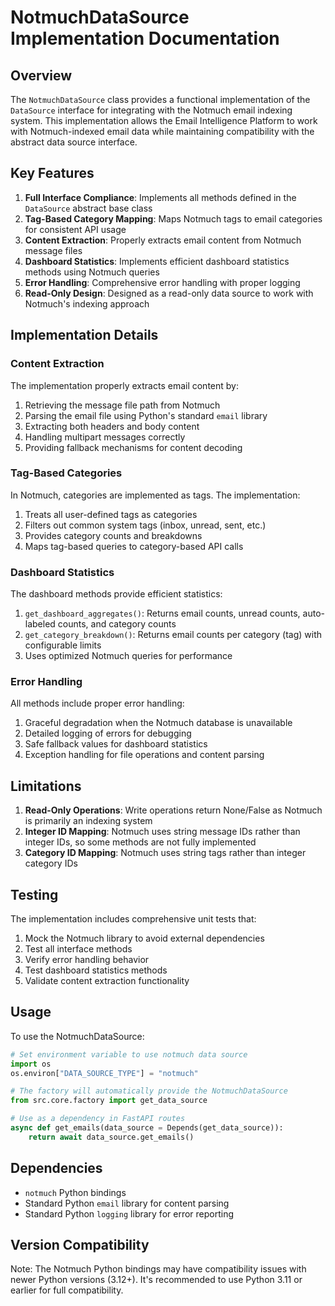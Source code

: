 # NotmuchDataSource Implementation Documentation

## Overview

The `NotmuchDataSource` class provides a functional implementation of the `DataSource` interface for integrating with the Notmuch email indexing system. This implementation allows the Email Intelligence Platform to work with Notmuch-indexed email data while maintaining compatibility with the abstract data source interface.

## Key Features

1. **Full Interface Compliance**: Implements all methods defined in the `DataSource` abstract base class
2. **Tag-Based Category Mapping**: Maps Notmuch tags to email categories for consistent API usage
3. **Content Extraction**: Properly extracts email content from Notmuch message files
4. **Dashboard Statistics**: Implements efficient dashboard statistics methods using Notmuch queries
5. **Error Handling**: Comprehensive error handling with proper logging
6. **Read-Only Design**: Designed as a read-only data source to work with Notmuch's indexing approach

## Implementation Details

### Content Extraction

The implementation properly extracts email content by:
1. Retrieving the message file path from Notmuch
2. Parsing the email file using Python's standard `email` library
3. Extracting both headers and body content
4. Handling multipart messages correctly
5. Providing fallback mechanisms for content decoding

### Tag-Based Categories

In Notmuch, categories are implemented as tags. The implementation:
1. Treats all user-defined tags as categories
2. Filters out common system tags (inbox, unread, sent, etc.)
3. Provides category counts and breakdowns
4. Maps tag-based queries to category-based API calls

### Dashboard Statistics

The dashboard methods provide efficient statistics:
1. `get_dashboard_aggregates()`: Returns email counts, unread counts, auto-labeled counts, and category counts
2. `get_category_breakdown()`: Returns email counts per category (tag) with configurable limits
3. Uses optimized Notmuch queries for performance

### Error Handling

All methods include proper error handling:
1. Graceful degradation when the Notmuch database is unavailable
2. Detailed logging of errors for debugging
3. Safe fallback values for dashboard statistics
4. Exception handling for file operations and content parsing

## Limitations

1. **Read-Only Operations**: Write operations return None/False as Notmuch is primarily an indexing system
2. **Integer ID Mapping**: Notmuch uses string message IDs rather than integer IDs, so some methods are not fully implemented
3. **Category ID Mapping**: Notmuch uses string tags rather than integer category IDs

## Testing

The implementation includes comprehensive unit tests that:
1. Mock the Notmuch library to avoid external dependencies
2. Test all interface methods
3. Verify error handling behavior
4. Test dashboard statistics methods
5. Validate content extraction functionality

## Usage

To use the NotmuchDataSource:

```python
# Set environment variable to use notmuch data source
import os
os.environ["DATA_SOURCE_TYPE"] = "notmuch"

# The factory will automatically provide the NotmuchDataSource
from src.core.factory import get_data_source

# Use as a dependency in FastAPI routes
async def get_emails(data_source = Depends(get_data_source)):
    return await data_source.get_emails()
```

## Dependencies

- `notmuch` Python bindings
- Standard Python `email` library for content parsing
- Standard Python `logging` library for error reporting

## Version Compatibility

Note: The Notmuch Python bindings may have compatibility issues with newer Python versions (3.12+). It's recommended to use Python 3.11 or earlier for full compatibility.